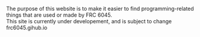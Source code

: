 The purpose of this website is to make it easier to find programming-related things that are used or made by FRC 6045.<br>
This site is currently under developement, and is subject to change<br>
frc6045.gihub.io
